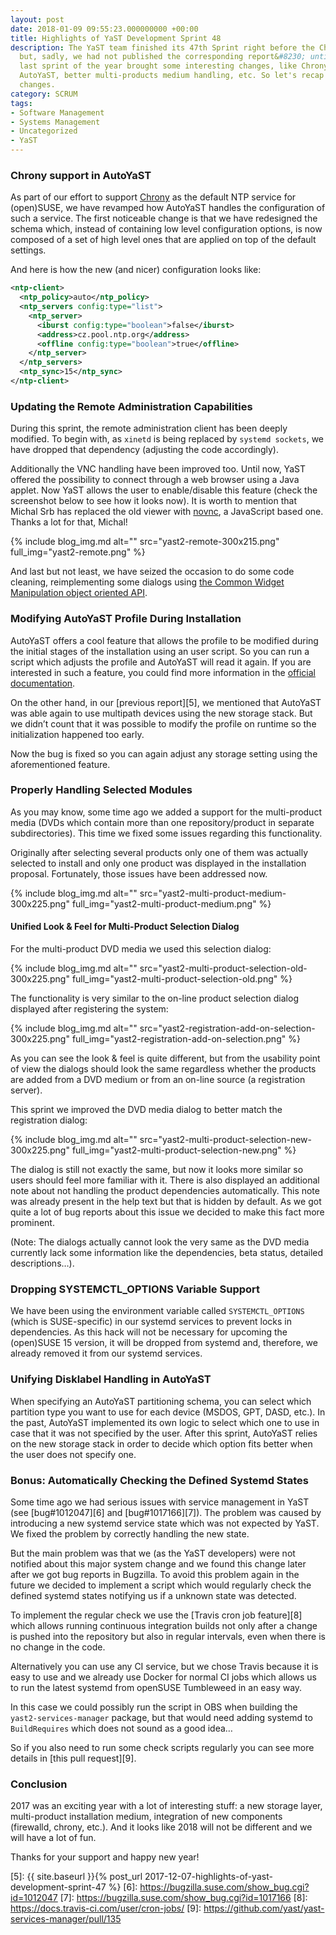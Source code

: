 ```yaml
---
layout: post
date: 2018-01-09 09:55:23.000000000 +00:00
title: Highlights of YaST Development Sprint 48
description: The YaST team finished its 47th Sprint right before the Christmas break
  but, sadly, we had not published the corresponding report&#8230; until now. The
  last sprint of the year brought some interesting changes, like Chrony support for
  AutoYaST, better multi-products medium handling, etc. So let's recap those
  changes. 
category: SCRUM
tags:
- Software Management
- Systems Management
- Uncategorized
- YaST
---
```


### Chrony support in AutoYaST

As part of our effort to support [Chrony][1] as the default NTP service
for (open)SUSE, we have revamped how AutoYaST handles the configuration
of such a service. The first noticeable change is that we have
redesigned the schema which, instead of containing low level
configuration options, is now composed of a set of high level ones that
are applied on top of the default settings.

And here is how the new (and nicer) configuration looks like:

```xml    
<ntp-client>
  <ntp_policy>auto</ntp_policy>
  <ntp_servers config:type="list">
    <ntp_server>
      <iburst config:type="boolean">false</iburst>
      <address>cz.pool.ntp.org</address>
      <offline config:type="boolean">true</offline>
    </ntp_server>
  </ntp_servers>
  <ntp_sync>15</ntp_sync>
</ntp-client>
```

### Updating the Remote Administration Capabilities

During this sprint, the remote administration client has been deeply
modified. To begin with, as `xinetd` is being replaced by `systemd
sockets`, we have dropped that dependency (adjusting the code
accordingly).

Additionally the VNC handling have been improved too. Until now, YaST
offered the possibility to connect through a web browser using a Java
applet. Now YaST allows the user to enable/disable this feature (check
the screenshot below to see how it looks now). It is worth to mention
that Michal Srb has replaced the old viewer with [novnc][2], a
JavaScript based one. Thanks a lot for that, Michal!

{% include blog_img.md alt=""
src="yast2-remote-300x215.png" full_img="yast2-remote.png" %}

And last but not least, we have seized the occasion to do some code
cleaning, reimplementing some dialogs using [the Common Widget
Manipulation object oriented API][3].

### Modifying AutoYaST Profile During Installation

AutoYaST offers a cool feature that allows the profile to be modified
during the initial stages of the installation using an user script. So
you can run a script which adjusts the profile and AutoYaST will read it
again. If you are interested in such a feature, you could find more
information in the [official documentation][4].

On the other hand, in our [previous report][5], we mentioned that
AutoYaST was able again to use multipath devices using the new storage
stack. But we didn’t count that it was possible to modify the profile on
runtime so the initialization happened too early.

Now the bug is fixed so you can again adjust any storage setting using
the aforementioned feature.

### Properly Handling Selected Modules

As you may know, some time ago we added a support for the multi-product
media (DVDs which contain more than one repository/product in separate
subdirectories). This time we fixed some issues regarding this
functionality.

Originally after selecting several products only one of them was
actually selected to install and only one product was displayed in the
installation proposal. Fortunately, those issues have been addressed
now.

{% include blog_img.md alt=""
src="yast2-multi-product-medium-300x225.png" full_img="yast2-multi-product-medium.png" %}

#### Unified Look &amp; Feel for Multi-Product Selection Dialog

For the multi-product DVD media we used this selection dialog:

{% include blog_img.md alt=""
src="yast2-multi-product-selection-old-300x225.png" full_img="yast2-multi-product-selection-old.png" %}

The functionality is very similar to the on-line product selection
dialog displayed after registering the system:

{% include blog_img.md alt=""
src="yast2-registration-add-on-selection-300x225.png"
full_img="yast2-registration-add-on-selection.png" %}

As you can see the look &amp; feel is quite different, but from the
usability point of view the dialogs should look the same regardless
whether the products are added from a DVD medium or from an on-line
source (a registration server).

This sprint we improved the DVD media dialog to better match the
registration dialog:

{% include blog_img.md alt=""
src="yast2-multi-product-selection-new-300x225.png"
full_img="yast2-multi-product-selection-new.png" %}

The dialog is still not exactly the same, but now it looks more similar
so users should feel more familiar with it. There is also displayed an
additional note about not handling the product dependencies
automatically. This note was already present in the help text but that
is hidden by default. As we got quite a lot of bug reports about this
issue we decided to make this fact more prominent.

(Note: The dialogs actually cannot look the very same as the DVD media
currently lack some information like the dependencies, beta status,
detailed descriptions…).

### Dropping SYSTEMCTL\_OPTIONS Variable Support

We have been using the environment variable called `SYSTEMCTL_OPTIONS`
(which is SUSE-specific) in our systemd services to prevent locks in
dependencies. As this hack will not be necessary for upcoming the
(open)SUSE 15 version, it will be dropped from systemd and, therefore,
we already removed it from our systemd services.

### Unifying Disklabel Handling in AutoYaST

When specifying an AutoYaST partitioning schema, you can select which
partition type you want to use for each device (MSDOS, GPT, DASD, etc.).
In the past, AutoYaST implemented its own logic to select which one to
use in case that it was not specified by the user. After this sprint,
AutoYaST relies on the new storage stack in order to decide which option
fits better when the user does not specify one.

### Bonus: Automatically Checking the Defined Systemd States

Some time ago we had serious issues with service management in YaST (see
[bug#1012047][6] and [bug#1017166][7]). The problem was caused by
introducing a new systemd service state which was not expected by YaST.
We fixed the problem by correctly handling the new state.

But the main problem was that we (as the YaST developers) were not
notified about this major system change and we found this change later
after we got bug reports in Bugzilla. To avoid this problem again in the
future we decided to implement a script which would regularly check the
defined systemd states notifying us if a unknown state was detected.

To implement the regular check we use the [Travis cron job feature][8]
which allows running continuous integration builds not only after a
change is pushed into the repository but also in regular intervals, even
when there is no change in the code.

Alternatively you can use any CI service, but we chose Travis because it
is easy to use and we already use Docker for normal CI jobs which allows
us to run the latest systemd from openSUSE Tumbleweed in an easy way.

In this case we could possibly run the script in OBS when building the
`yast2-services-manager` package, but that would need adding systemd to
`BuildRequires` which does not sound as a good idea…

So if you also need to run some check scripts regularly you can see more
details in [this pull request][9].

### Conclusion

2017 was an exciting year with a lot of interesting stuff: a new storage
layer, multi-product installation medium, integration of new components
(firewalld, chrony, etc.). And it looks like 2018 will not be different
and we will have a lot of fun.

Thanks for your support and happy new year!



[1]: https://chrony.tuxfamily.org/
[2]: https://github.com/novnc/noVNC
[3]: https://github.com/yast/yast-yast2/tree/master/library/cwm/examples
[4]: https://www.suse.com/documentation/sles-12/singlehtml/book_autoyast/book_autoyast.html#pre-install.scripts
[5]: {{ site.baseurl }}{% post_url 2017-12-07-highlights-of-yast-development-sprint-47 %}
[6]: https://bugzilla.suse.com/show_bug.cgi?id=1012047
[7]: https://bugzilla.suse.com/show_bug.cgi?id=1017166
[8]: https://docs.travis-ci.com/user/cron-jobs/
[9]: https://github.com/yast/yast-services-manager/pull/135
